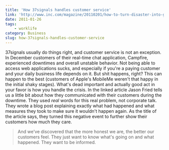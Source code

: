 ```yaml
---
title: 'How 37signals handles customer service'
link: 'http://www.inc.com/magazine/20110201/how-to-turn-disaster-into-gold.html'
date: 2011-01-26
tags:
    - worklife
category: Business
slug: how-37signals-handles-customer-service
---
```


37signals usually do things right, and customer service is not an exception. In December customers
of their real-time chat application, Campfire, experienced downtimes and overall unstable behavior.
Not being able to access web applications sucks, and especially if you're a paying customer and your
daily business life depends on it. But shit happens, right? This can happen to the best (customers
of Apple's MobileMe weren't that happy in the initial shaky stages). What's dead important and
actually good act in your favor is how you handle the crisis. In the linked article Jason Fried
tells us a little bit about how they communicated with their customers during the downtime. They
used _real_ words for this real problem, not corporate talk. They wrote a blog post explaining
exactly what had happened and what measures they took to make sure it wouldn't happen again. As the
title of the article says, they turned this negative event to further show their customers how much
they care.

> And we've discovered that the more honest we are, the better our customers feel. They just want to
> know what's going on and what happened. They want to be informed.
